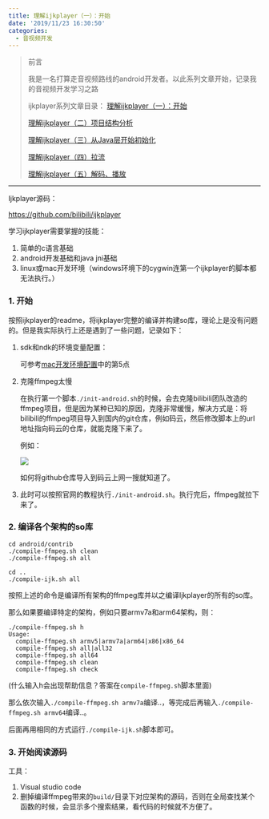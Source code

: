 ```yaml
---
title: 理解ijkplayer（一）：开始
date: '2019/11/23 16:30:50'
categories:
  - 音视频开发
---
```


> 前言
>
> 我是一名打算走音视频路线的android开发者。以此系列文章开始，记录我的音视频开发学习之路
>
> ijkplayer系列文章目录：
> [理解ijkplayer（一）：开始](https://www.jianshu.com/writer#/notebooks/40971763/notes/56760993/preview)
>
> [理解ijkplayer（二）项目结构分析](https://www.jianshu.com/p/b5a2584e03f1)
>
> [理解ijkplayer（三）从Java层开始初始化](https://www.jianshu.com/p/0501be9cf4bf)
>
> [理解ijkplayer（四）拉流](https://www.jianshu.com/p/f633da0db4dd)
>
> [理解ijkplayer（五）解码、播放](https://www.jianshu.com/p/1e10507f18b6)

---



Ijkplayer源码：

https://github.com/bilibili/ijkplayer



学习ijkplayer需要掌握的技能：

1. 简单的c语言基础
2. android开发基础和java jni基础
3. linux或mac开发环境（windows环境下的cygwin连第一个ijkplayer的脚本都无法执行。）



### 1. 开始

按照ijkplayer的readme，将ijkplayer完整的编译并构建so库，理论上是没有问题的。但是我实际执行上还是遇到了一些问题，记录如下：

1. sdk和ndk的环境变量配置：

   可参考[mac开发环境配置](https://www.jianshu.com/p/c3561bb27f43)中的第5点

2. 克隆ffmpeg太慢

   在执行第一个脚本`./init-android.sh`的时候，会去克隆bilibili团队改造的 ffmpeg项目，但是因为某种已知的原因，克隆非常缓慢，解决方式是：将bilibili的ffmpeg项目导入到国内的git仓库，例如码云，然后修改脚本上的url地址指向码云的仓库，就能克隆下来了。

   例如：

   ![](https://upload-images.jianshu.io/upload_images/7177220-cbd9d33614ef4318.png?imageMogr2/auto-orient/strip%7CimageView2/2/w/1240)

   如何将github仓库导入到码云上网一搜就知道了。

3. 此时可以按照官网的教程执行`./init-android.sh`。执行完后，ffmpeg就拉下来了。



### 2. 编译各个架构的so库

```shell
cd android/contrib
./compile-ffmpeg.sh clean
./compile-ffmpeg.sh all

cd ..
./compile-ijk.sh all
```

按照上述的命令是编译所有架构的ffmpeg库并以之编译Ijkplayer的所有的so库。

那么如果要编译特定的架构，例如只要armv7a和arm64架构，则：

``` shell
./compile-ffmpeg.sh h
Usage:
  compile-ffmpeg.sh armv5|armv7a|arm64|x86|x86_64
  compile-ffmpeg.sh all|all32
  compile-ffmpeg.sh all64
  compile-ffmpeg.sh clean
  compile-ffmpeg.sh check
```

(什么输入h会出现帮助信息？答案在`compile-ffmpeg.sh`脚本里面)

那么依次输入`./compile-ffmpeg.sh armv7a`编译..，等完成后再输入`./compile-ffmpeg.sh armv64`编译..。

后面再用相同的方式运行`./compile-ijk.sh`脚本即可。



### 3. 开始阅读源码

工具：

1. Visual studio code
2. 删掉编译ffmpeg带来的`build/`目录下对应架构的源码，否则在全局查找某个函数的时候，会显示多个搜索结果，看代码的时候就不方便了。
                                                                                                                                                                                                                                                                                                                                                                                                                                                                                                                                                                                                                                                                                                                                                                                                                                                                                                                                                                                                                                                                                                                                                                                                                                                                                                                                                                                                                                                                                                                                                                                                                                                                                                                                                                                                                                                                                                                                                                                                                                                                                                                                                                                                                                                                                                                                                                                                                                                                                                                                                                                                                                                                                                                                                                                                                                                                                                                                                                                                                                                                                                                                                                                                                                                                                                                                                                                                                                                                                                                                                                                                                                                                                                                                                                                                                                                                                                                                                                                                                                                                                                                                                                                                                                                                                                                                                                                                                                                                                                                                                                                                                                                                                                                                                                                                                                                                                                                                                                                                                                                                                                                                                                                                                                                                                                                                                                                                                                                                                                                                                                                                                                                                                                                                                                                                                                                                                                                                                                                                                                                                                                                                                                                                                                                                                                                                                                                                                                                                                                                                                                                                                                                                                                                                                                                                                                                                                                                                                                                                                                                                                                                                                                                                                                                                                                                                                                                                                                                                                                                                                                             